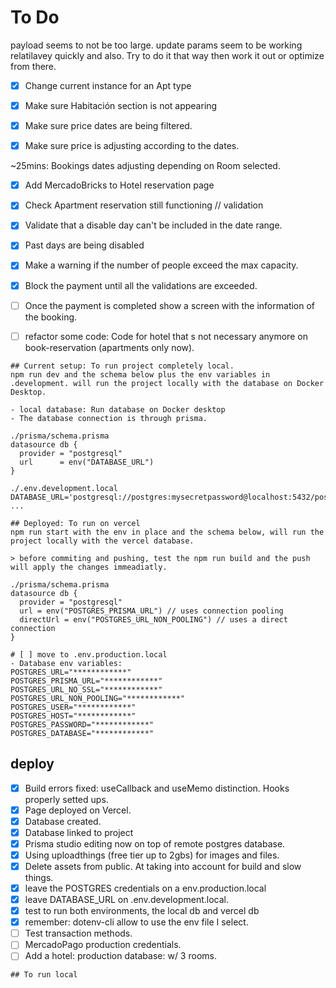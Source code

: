 # To Do

payload seems to not be too large. update params seem to be working relatilavey quickly and also. Try to do it that way then work it out or optimize from there.

- [x] Change current instance for an Apt type
- [x] Make sure Habitación section is not appearing
- [x] Make sure price dates are being filtered.
- [x] Make sure price is adjusting according to the dates.


~25mins: Bookings dates adjusting depending on Room selected.
- [x] Add MercadoBricks to Hotel reservation page
- [x] Check Apartment reservation still functioning
// validation
- [x] Validate that a disable day can't be included in the date range.
- [x] Past days are being disabled 
- [x] Make a warning if the number of people exceed the max capacity.
- [x] Block the payment until all the validations are exceeded.
- [ ] Once the payment is completed show a screen with the information of the booking.

- [ ] refactor some code: Code for hotel that s not necessary anymore on book-reservation (apartments only now).

```
## Current setup: To run project completely local.
npm run dev and the schema below plus the env variables in .development. will run the project locally with the database on Docker Desktop.

- local database: Run database on Docker desktop
- The database connection is through prisma.

./prisma/schema.prisma
datasource db {
  provider = "postgresql"
  url      = env("DATABASE_URL")
}

./.env.development.local
DATABASE_URL='postgresql://postgres:mysecretpassword@localhost:5432/postgres'
...

## Deployed: To run on vercel
npm run start with the env in place and the schema below, will run the project locally with the vercel database.

> before commiting and pushing, test the npm run build and the push will apply the changes immeadiatly.

./prisma/schema.prisma
datasource db {
  provider = "postgresql"
  url = env("POSTGRES_PRISMA_URL") // uses connection pooling
  directUrl = env("POSTGRES_URL_NON_POOLING") // uses a direct connection
}

# [ ] move to .env.production.local
- Database env variables:
POSTGRES_URL="************"
POSTGRES_PRISMA_URL="************"
POSTGRES_URL_NO_SSL="************"
POSTGRES_URL_NON_POOLING="************"
POSTGRES_USER="************"
POSTGRES_HOST="************"
POSTGRES_PASSWORD="************"
POSTGRES_DATABASE="************"
```


## deploy
- [x] Build errors fixed: useCallback and useMemo distinction. Hooks properly setted ups.
- [x] Page deployed on Vercel.
- [x] Database created. 
- [x] Database linked to project
- [x] Prisma studio editing now on top of remote postgres database.
- [x] Using uploadthings (free tier up to 2gbs) for images and files.
- [x] Delete assets from public. At taking into account for build and slow things.
- [x] leave the POSTGRES credentials on a env.production.local
- [x] leave DATABASE_URL on .env.development.local.
- [x] test to run both environments, the local db and vercel db
- [x] remember: dotenv-cli allow to use the env file I select. 
- [ ] Test transaction methods.
- [ ] MercadoPago production credentials. 
- [ ] Add a hotel: production database: w/ 3 rooms.

```
## To run local
```